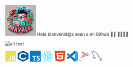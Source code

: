 <div id="header">
  <img src="image/ICON1.jpeg" width="100"/>
 Hola bienvenid@s sean a mi Github 👋👋 👩‍💻👨‍💻
</div> 

 ![alt text](<image/ICON2.png>)
 
 

<p align="left">
<a href="https://developer.mozilla.org/en-US/docs/Web/JavaScript" target="_blank" rel="noreferrer"><img src="image/javascript.png" width="36" height="36" alt="JavaScript" /></a> <a href="https://docs.microsoft.com/en-us/cpp/?view=msvc-170" target="_blank" rel="noreferrer"><img src="image/c++.png" width="36" height="36" alt="C" /></a> <a href="https://www.typescriptlang.org/" target="_blank" rel="noreferrer"><img src="image/TS.png" width="36" height="36" alt="TypeScript" /></a> <a href="https://reactjs.org/" target="_blank" rel="noreferrer"><img src="image/react.png" width="36" height="36" alt="React" /></a> <a href="https://developer.mozilla.org/en-US/docs/Glossary/HTML5" target="_blank" rel="noreferrer"><img src="image/html5.png" width="36" height="36" alt="HTML5" /></a> <a href="https://code.visualstudio.com/" target="_blank" rel="noreferrer"><img src="image/vscode.png" width="36" height="36" alt="VS Code" /></a> <a href="https://learn.microsoft.com/es-es/sql/sql-server/sql-docs-navigation-guide?view=sql-server-ver16#applies-to" target="_blank" rel="noreferrer"><img src="image/sql.png" width="36" height="36" alt="Google Cloud" /></a> <a href="https://www.mysql.com/" target="_blank" rel="noreferrer"><img src="image/msql.png" width="36" height="36" alt="MySQL" /></a>
</p>